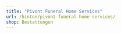 ```yaml
---
title: "Pivont Funeral Home Services"
url: /hinton/pivont-funeral-home-services/
shop: Bestattungen
---
```

